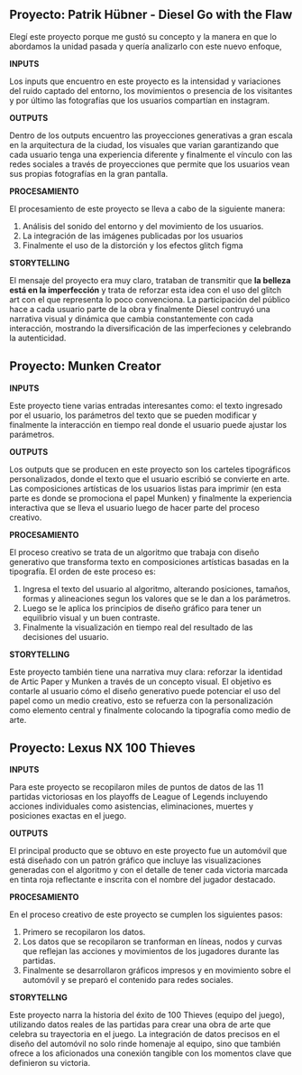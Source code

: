 Proyecto: Patrik Hübner - Diesel Go with the Flaw
-
Elegí este proyecto porque me gustó su concepto y la manera en que lo abordamos la unidad pasada y quería analizarlo con este nuevo enfoque, 

**INPUTS**

Los inputs que encuentro en este proyecto es la intensidad y variaciones del ruido captado del entorno, los movimientos o presencia de los visitantes y por último las fotografías que los usuarios compartían en instagram.

**OUTPUTS**

Dentro de los outputs encuentro las proyecciones generativas a gran escala en la arquitectura de la ciudad, los visuales que varian garantizando que cada usuario tenga una experiencia diferente y finalmente el vínculo con las redes sociales a través de proyecciones que permite que los usuarios vean sus propias fotografías en la gran pantalla. 

**PROCESAMIENTO**

El procesamiento de este proyecto se lleva a cabo de la siguiente manera: 
1. Análisis del sonido del entorno y del movimiento de los usuarios.
2. La integración de las imágenes publicadas por los usuarios
3. Finalmente el uso de la distorción y los efectos glitch figma

**STORYTELLING**

El mensaje del proyecto era muy claro, trataban de transmitir que **la belleza está en la imperfección** y trata de reforzar esta idea con el uso del glitch art con el que representa lo poco convenciona. La participación del público hace a cada usuario parte de la obra y finalmente Diesel contruyó una narrativa visual y dinámica que cambia constantemente con cada interacción, mostrando la diversificación de las imperfeciones y celebrando la autenticidad. 

Proyecto: Munken Creator
-

**INPUTS**

Este proyecto tiene varias entradas interesantes como: el texto ingresado por el usuario, los parámetros del texto que se pueden modificar y finalmente la interacción en tiempo real donde el usuario puede ajustar los parámetros. 

**OUTPUTS**

Los outputs que se producen en este proyecto son los carteles tipográficos personalizados, donde el texto que el usuario escribió se convierte en arte. Las composiciones artísticas de los usuarios listas para imprimir (en esta parte es donde se promociona el papel Munken) y finalmente la experiencia interactiva que se lleva el usuario luego de hacer parte del proceso creativo. 

**PROCESAMIENTO**

El proceso creativo se trata de un algoritmo que trabaja con diseño generativo que transforma texto en composiciones  artísticas basadas en la tipografía. El orden de este proceso es: 

1. Ingresa el texto del usuario al algoritmo, alterando posiciones, tamaños, formas y alineaciones segun los valores que se le dan a los parámetros.
2. Luego se le aplica  los principios de diseño gráfico para tener un equilibrio visual y un buen contraste.
3. Finalmente la visualización en tiempo real del resultado de las decisiones del usuario.

**STORYTELLING**

Este proyecto también tiene una narrativa muy clara: reforzar la identidad de Artic Paper y Munken a través de un concepto visual. El objetivo es contarle al usuario cómo el diseño generativo puede potenciar el uso del papel como un medio creativo, esto se refuerza con la personalización como elemento central y finalmente colocando la tipografía como medio de arte. 

Proyecto: Lexus NX 100 Thieves
-

**INPUTS**

Para este proyecto se recopilaron miles de puntos de datos de las 11 partidas victoriosas en los playoffs de League of Legends incluyendo acciones individuales como asistencias, eliminaciones, muertes y posiciones exactas en el juego.

**OUTPUTS**

El principal producto que se obtuvo en este proyecto fue un automóvil que está diseñado con un patrón gráfico que incluye las visualizaciones generadas con el algoritmo y con el detalle de tener cada victoria marcada en tinta roja reflectante e inscrita con el nombre del jugador destacado. 

**PROCESAMIENTO**

En el proceso creativo de este proyecto se cumplen los siguientes pasos: 

1. Primero se recopilaron los datos. 
2. Los datos que se recopilaron se tranforman en líneas, nodos y curvas que reflejan las acciones y movimientos de los jugadores durante las partidas.
3. Finalmente se desarrollaron gráficos impresos y en movimiento sobre el automóvil  y se preparó el contenido para redes sociales. 


**STORYTELLNG**

Este proyecto narra la historia del éxito de 100 Thieves (equipo del juego), utilizando datos reales de las partidas para crear una obra de arte que celebra su trayectoria en el juego. La integración de datos precisos en el diseño del automóvil no solo rinde homenaje al equipo, sino que también ofrece a los aficionados una conexión tangible con los momentos clave que definieron su victoria.
